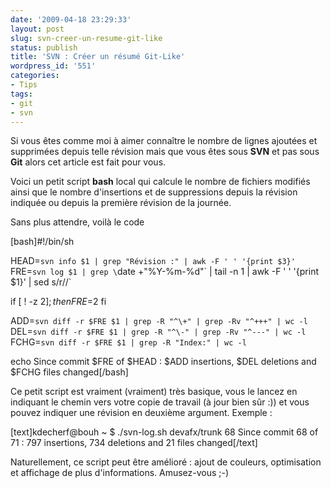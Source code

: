 ```yaml
---
date: '2009-04-18 23:29:33'
layout: post
slug: svn-creer-un-resume-git-like
status: publish
title: 'SVN : Créer un résumé Git-Like'
wordpress_id: '551'
categories:
- Tips
tags:
- git
- svn
---
```


Si vous êtes comme moi à aimer connaître le nombre de lignes ajoutées et supprimées depuis telle révision mais que vous êtes sous **SVN** et pas sous **Git** alors cet article est fait pour vous.




Voici un petit script **bash** local qui calcule le nombre de fichiers modifiés ainsi que le nombre d'insertions et de suppressions depuis la révision indiquée ou depuis la première révision de la journée.




Sans plus attendre, voilà le code





[bash]#!/bin/sh

HEAD=`svn info $1 | grep "Révision :" | awk -F ' ' '{print $3}'`
FRE=`svn log $1 | grep \`date +"%Y-%m-%d"\` | tail -n 1 | awk -F ' ' '{print $1}' | sed s/r//`

if [ ! -z $2 ]; then
FRE=$2
fi

ADD=`svn diff -r $FRE $1 | grep -R "^\+" | grep -Rv "^+++" | wc -l`
DEL=`svn diff -r $FRE $1 | grep -R "^\-" | grep -Rv "^---" | wc -l`
FCHG=`svn diff -r $FRE $1 | grep -R "Index:" | wc -l`

echo Since commit $FRE of $HEAD : $ADD insertions, $DEL deletions and $FCHG files changed[/bash]





Ce petit script est vraiment (vraiment) très basique, vous le lancez en indiquant le chemin vers votre copie de travail (à jour bien sûr :)) et vous pouvez indiquer une révision en deuxième argument. Exemple :





[text]kdecherf@bouh ~ $ ./svn-log.sh devafx/trunk 68
Since commit 68 of 71 : 797 insertions, 734 deletions and 21 files changed[/text]





Naturellement, ce script peut être amélioré : ajout de couleurs, optimisation et affichage de plus d'informations. Amusez-vous ;-)



